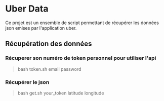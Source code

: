 # Uber Data

Ce projet est un ensemble de script permettant de récupérer les données json emises par l'application uber.

## Récupération des données

### Récuperer son numéro de token personnel pour utiliser l'api

> bash token.sh email password 

### Récupérer le json

> bash get.sh your_token latitude longitude
